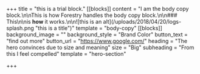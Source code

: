 +++
title = "this is a trial block."
[[blocks]]
content = "I am the body copy block.\n\nThis is how Forestry handles the body copy block.\n\n### This\n\nis **how** it works.\n\n![this is an alt](/uploads/2018/04/20/logs-splash.png \"this is a title\")"
template = "body-copy"
[[blocks]]
background_image = ""
background_style = "Brand Color"
button_text = "find out more"
button_url = "https://www.google.com/"
heading = "The hero convinces due to size and meaning"
size = "Big"
subheading = "From this I feel compelled"
template = "hero-section"

+++
